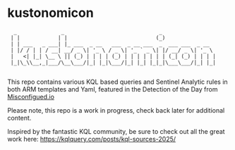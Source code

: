 # kustonomicon

```
  _              _                              _                 
 | |            | |                            (_)                
 | | ___   _ ___| |_ ___  _ __   ___  _ __ ___  _  ___ ___  _ __  
 | |/ / | | / __| __/ _ \| '_ \ / _ \| '_ ` _ \| |/ __/ _ \| '_ \ 
 |   <| |_| \__ \ || (_) | | | | (_) | | | | | | | (_| (_) | | | |
 |_|\_\\__,_|___/\__\___/|_| |_|\___/|_| |_| |_|_|\___\___/|_| |_|
                                                      
```

This repo contains various KQL based queries and Sentinel Analytic rules in both ARM templates and Yaml, featured in the Detection of the Day from [Misconfigued.io](https://misconfigured.io/)

Please note, this repo is a work in progress, check back later for additional content.



Inspired by the fantastic KQL community, be sure to check out all the great work here: https://kqlquery.com/posts/kql-sources-2025/
